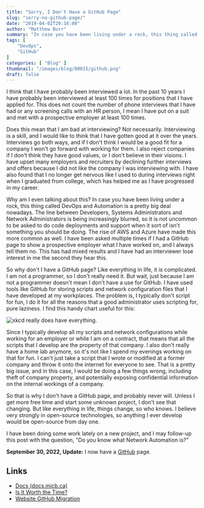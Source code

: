 ```yaml
---
title: "Sorry, I Don't Have a GitHub Page"
slug: "sorry-no-github-page/"
date: "2019-04-02T20:16:00"
author: "Matthew Burr"
summary: "In case you have been living under a rock, this thing called DevOps and Automation is a pretty big deal nowadays. The line between Developers, Systems Administrators and Network Administrators is being increasingly blurred, so it is not uncommon to be asked to do code deployments and support when it sort of isn't something you should be doing."
tags: [
    "DevOps",
    "GitHub"
]
categories: [ "Blog" ]
thumbnail: "/images/blog/00015/github.png"
draft: false
---
```


I think that I have probably been interviewed a lot. In the past 10 years I have probably been interviewed at least 100 times for positions that I have applied for. This does not count the number of phone interviews that I have had or any screening calls with an HR person, I mean I have put on a suit and met with a prospective employer at least 100 times.

Does this mean that I am bad at interviewing? Not necessarily. Interviewing is a skill, and I would like to think that I have gotten good at it over the years. Interviews go both ways, and if I don't think I would be a good fit for a company I won't go forward with working for them. I also reject companies if I don't think they have good values, or I don't believe in their visions. I have upset many employers and recruiters by declining further interviews and offers because I did not like the company I was interviewing with. I have also found that I no longer get nervous like I used to during interviews right when I graduated from college, which has helped me as I have progressed in my career.

Why am I even talking about this? In case you have been living under a rock, this thing called DevOps and Automation is a pretty big deal nowadays. The line between Developers, Systems Administrators and Network Administrators is being increasingly blurred, so it is not uncommon to be asked to do code deployments and support when it sort of isn't something you should be doing. The rise of AWS and Azure have made this more common as well. I have been asked multiple times if I had a GitHub page to show a prospective employer what I have worked on, and I always tell them no. This has had mixed results and I have had an interviewer lose interest in me the second they hear this.

So why don't I have a GitHub page? Like everything in life, it is complicated. I am not a programmer, so I don't really need it. But wait, just because I am not a programmer doesn't mean I don't have a use for GitHub. I have used tools like GitHub for storing scripts and network configuration files that I have developed at my workplaces. The problem is, I typically don't script for fun, I do it for all the reasons that a good administrator uses scripting for, pure laziness. I find this handy chart useful for this:

![xkcd really does have everything.](/images/blog/00015/xkcd-is-it-worth-the-time.png)

Since I typically develop all my scripts and network configurations while working for an employer or while I am on a contract, that means that all the scripts that I develop are the property of that company. I also don't really have a home lab anymore, so it's not like I spend my evenings working on that for fun. I can't just take a script that I wrote or modified at a former company and throw it onto the internet for everyone to see. That is a pretty big issue, and in this case, I would be doing a few things wrong, including theft of company property, and potentially exposing confidential information on the internal workings of a company.

So that is why I don't have a GitHub page, and probably never will. Unless I get more free time and start some unknown project, I don't see that changing. But like everything in life, things change, so who knows. I believe very strongly in open-source technologies, so anything I ever develop would be open-source from day one.

I have been doing some work lately on a new project, and I may follow-up this post with the question, "Do you know what Network Automation is?"

**September 30, 2022, Update:** I now have a [GitHub](https://github.com/mjcb-public/) page.

## Links ##

* [Docs (docs.mjcb.ca)](/blog/2022/10/05/docs-mjcb-ca/)
* [Is It Worth the Time?](https://xkcd.com/1205/)
* [Website GitHub Migration](/blog/2022/11/03/website-github-migration/)
